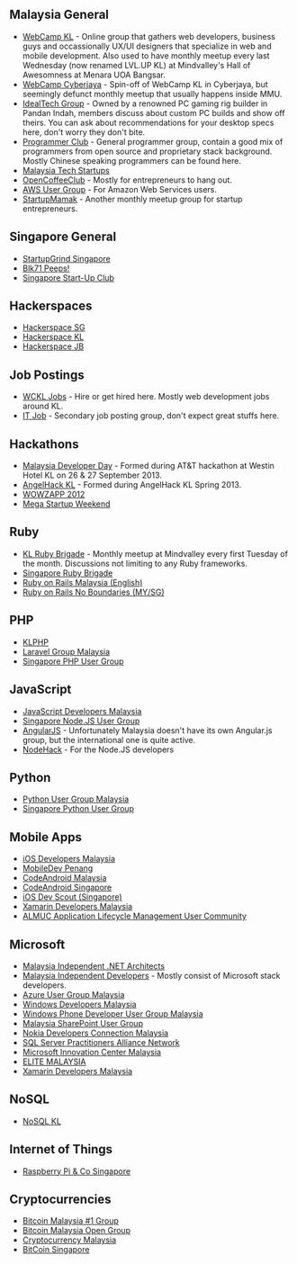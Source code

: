 Malaysia General
----------------
* [WebCamp KL](https://www.facebook.com/groups/webcamp/) - Online group that gathers web developers, business guys and occassionally UX/UI designers that specialize in web and mobile development. Also used to have monthly meetup every last Wednesday (now renamed LVL.UP KL) at Mindvalley's Hall of Awesomness at Menara UOA Bangsar.
* [WebCamp Cyberjaya](https://www.facebook.com/groups/webcampcyberjaya/) - Spin-off of WebCamp KL in Cyberjaya, but seemingly defunct monthly meetup that usually happens inside MMU.
* [IdealTech Group](https://www.facebook.com/groups/idealtech2007/) - Owned by a renowned PC gaming rig builder in Pandan Indah, members discuss about custom PC builds and show off theirs. You can ask about recommendations for your desktop specs here, don't worry they don't bite.
* [Programmer Club](https://www.facebook.com/groups/clubprogrammer/) - General programmer group, contain a good mix of programmers from open source and proprietary stack background. Mostly Chinese speaking programmers can be found here.
* [Malaysia Tech Startups](https://www.facebook.com/groups/124889717608837/)
* [OpenCoffeeClub](https://www.facebook.com/groups/opencoffeeclubkl/) - Mostly for entrepreneurs to hang out.
* [AWS User Group](https://www.facebook.com/groups/awsugmy/) - For Amazon Web Services users.
* [StartupMamak](https://www.facebook.com/groups/startupmamak/) - Another monthly meetup group for startup entrepreneurs.

Singapore General
-----------------
* [StartupGrind Singapore](https://www.facebook.com/groups/StartupGrindSingapore/)
* [Blk71 Peeps!](https://www.facebook.com/groups/blk71peeps/)
* [Singapore Start-Up Club](https://www.facebook.com/groups/Singaporestartupclub/)

Hackerspaces
------------
* [Hackerspace SG](https://www.facebook.com/groups/hackerspacesg/)
* [Hackerspace KL](https://www.facebook.com/groups/hackerspace.my/)
* [Hackerspace JB](https://www.facebook.com/groups/hackerspacejb/)

Job Postings
------------
* [WCKL Jobs](https://www.facebook.com/groups/wckljobs/) - Hire or get hired here. Mostly web development jobs around KL.
* [IT Job](https://www.facebook.com/groups/itjob.malaysia/) - Secondary job posting group, don't expect great stuffs here.

Hackathons
----------
* [Malaysia Developer Day](https://www.facebook.com/groups/MDD2013/) - Formed during AT&T hackathon at Westin Hotel KL on 26 & 27 September 2013.
* [AngelHack KL](https://www.facebook.com/groups/angelhackkl/) - Formed during AngelHack KL Spring 2013.
* [WOWZAPP 2012](https://www.facebook.com/groups/mywowzapp2012/)
* [Mega Startup Weekend](https://www.facebook.com/groups/megastartupweekend/)

Ruby
----
* [KL Ruby Brigade](https://www.facebook.com/groups/klxrb) - Monthly meetup at Mindvalley every first Tuesday of the month. Discussions not limiting to any Ruby frameworks.
* [Singapore Ruby Brigade](https://www.facebook.com/groups/singaporerubybrigade/)
* [Ruby on Rails Malaysia (English)](https://www.facebook.com/groups/rails.my.english/)
* [Ruby on Rails No Boundaries (MY/SG)](https://www.facebook.com/groups/rubySG/)

PHP
---
* [KLPHP](https://www.facebook.com/groups/519978928019446/)
* [Laravel Group Malaysia](https://www.facebook.com/groups/laravel.my/)
* [Singapore PHP User Group](https://www.facebook.com/groups/sghypertextpreprocessors/)

JavaScript
----------
* [JavaScript Developers Malaysia](https://www.facebook.com/groups/javascript.my/)
* [Singapore Node.JS User Group](https://www.facebook.com/groups/sg.nodejs/)
* [AngularJS](https://www.facebook.com/groups/255769184523171/) - Unfortunately Malaysia doesn't have its own Angular.js group, but the international one is quite active.
* [NodeHack](https://www.facebook.com/groups/nodehack/) - For the Node.JS developers

Python
------
* [Python User Group Malaysia](https://www.facebook.com/groups/python.malaysia/)
* [Singapore Python User Group](https://www.facebook.com/groups/pythonsg/)

Mobile Apps
-----------
* [iOS Developers Malaysia](https://www.facebook.com/groups/myiphonedevelopment/)
* [MobileDev Penang](https://www.facebook.com/groups/483175291711521/)
* [CodeAndroid Malaysia](https://www.facebook.com/groups/codeandroidmy/)
* [CodeAndroid Singapore](https://www.facebook.com/groups/codeandroid/)
* [iOS Dev Scout (Singapore)](https://www.facebook.com/groups/iosdevscout/)
* [Xamarin Developers Malaysia](https://www.facebook.com/groups/xamarinmydev/)
* [ALMUC Application Lifecycle Management User Community](https://www.facebook.com/groups/32952364537/)

Microsoft
---------
* [Malaysia Independent .NET Architects](https://www.facebook.com/groups/mina.my/)
* [Malaysia Independent Developers](https://www.facebook.com/groups/mind.com.my/) - Mostly consist of Microsoft stack developers.
* [Azure User Group Malaysia](https://www.facebook.com/groups/myazure/)
* [Windows Developers Malaysia](https://www.facebook.com/groups/mywindev/)
* [Windows Phone Developer User Group Malaysia](https://www.facebook.com/groups/41195350169/)
* [Malaysia SharePoint User Group](https://www.facebook.com/groups/myspug/)
* [Nokia Developers Connection Malaysia](https://www.facebook.com/groups/NokiaS40Malaysia/)
* [SQL Server Practitioners Alliance Network](https://www.facebook.com/groups/sqlspan/)
* [Microsoft Innovation Center Malaysia](https://www.facebook.com/groups/micmalaysia/)
* [ELITE MALAYSIA](https://www.facebook.com/groups/elitemalaysia/)
* [Xamarin Developers Malaysia](https://www.facebook.com/groups/xamarinmydev/)

NoSQL
-----
* [NoSQL KL](https://www.facebook.com/groups/nosqlkl/)

Internet of Things
------------------
* [Raspberry Pi & Co Singapore](https://www.facebook.com/groups/raspberrypisingapore/)

Cryptocurrencies
----------------
* [Bitcoin Malaysia #1 Group](https://www.facebook.com/groups/BitcoinMalaysia/)
* [Bitcoin Malaysia Open Group](https://www.facebook.com/groups/626846267377737/)
* [Cryptocurrency Malaysia](https://www.facebook.com/groups/467457310022522/)
* [BitCoin Singapore](https://www.facebook.com/groups/bitcoin.sg/)
